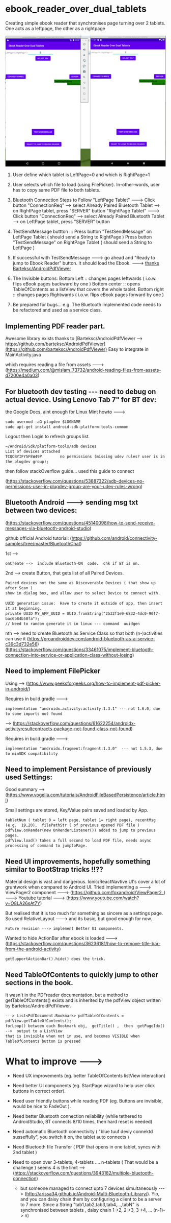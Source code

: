 # ebook_reader_over_dual_tablets
Creating simple ebook reader that synchronises page turning over 2 tablets.  One acts as a leftpage, the other as a rightpage

![alt text](https://github.com/f-caro/ebook_reader_over_dual_tablets/blob/master/app/src/main/res/mipmap-xxxhdpi/ebook_reader_over_dual_tablets_screenshot.png "Ebook_reader_over_dual_tablets")

1. User define which tablet is LeftPage=0 and which is RightPage=1
2. User selects which file to load (using FilePicker).  In-other-words,  user has to copy same PDF file to both tablets.
3. Bluetooth Connection Steps to Follow
 "LeftPage Tablet" --->  Click button "ConnectionReq" --> select Already Paired Bluetooth Tablet --> on RightPage tablet, press  "SERVER" button
 "RightPage Tablet" ---> Click button "ConnectionReq" --> select Already Paired Bluetooth Tablet --> on LeftPage tablet, press  "SERVER" button
4. TestSendMessage buttton :::
Press button "TestSendMessage" on LeftPage Tablet ( should send a String to RightPage )
Press button "TestSendMessage" on RightPage Tablet ( should send a String to LeftPage )
5. If successful with TestSendMessage --->  go ahead and "Ready to jump to Ebook Reader" button.
It should load the Ebook.  --->  [thanks Barteksc/AndroidPdfViewer](https://github.com/barteksc/AndroidPdfViewer)

6.  The Invisible buttons:
Bottom Left ::  changes pages leftwards  ( i.o.w.  flips eBook pages backward by one )
Bottom center :: opens TableOfContents as a listView that covers the whole tablet.
Bottom right :: changes pages Rightwards ( i.o.w.  flips eBook pages forward by one )


7.  Be prepared for bugs... e.g. The Bluetooth implemented code needs to be refactored and used as a service class.

##

## Implementing PDF reader part.
Awesome library exists thanks to [Barteksc/AndroidPdfViewer --> https://github.com/barteksc/AndroidPdfViewer](https://github.com/barteksc/AndroidPdfViewer)
    Easy to integrate in MainActivity.java

which requires reading a file from assets ---> (https://medium.com/@mislam_73732/android-reading-files-from-assets-d7200e4a0a03)


##

## For bluetooth dev testing --- need to debug on actual device.  Using Lenovo Tab 7" for BT dev:
the Google Docs, aint enough for Linux Mint howto --->

    sudo usermod -aG plugdev $LOGNAME
    sudo apt-get install android-sdk-platform-tools-common

Logout then Login to refresh groups list.

    ~/Android/Sdk/platform-tools/adb devices
    List of devices attached
    TCQOBYIFY5FEW49P        no permissions (missing udev rules? user is in the plugdev group);

then follow stackOverflow guide...
used this guide to connect

(https://stackoverflow.com/questions/53887322/adb-devices-no-permissions-user-in-plugdev-group-are-your-udev-rules-wrong)

##

## Bluetooth Android --->  sending msg txt between two devices:
(https://stackoverflow.com/questions/45140098/how-to-send-receive-messages-via-bluetooth-android-studio)

github official Android tutorial:  (https://github.com/android/connectivity-samples/tree/master/BluetoothChat)

1st -->

    onCreate -->  include Bluetooth-ON  code.  chk if BT is on.

2nd -->  create Button, that gets list of all Paired Devices.

    Paired devices not the same as Discoverable Devices ( that show up after Scan )
    show in dialog box, and allow user to select Device to connect with.

    UUID generation issue:  Have to create it outside of app, then insert it at beginning.
    private UUID MY_APP_UUID = UUID.fromString("2532f1e9-6832-4dc0-90f7-bac6b84b50fa");
    // Need to random generate it in linux --- command  uuidgen

nth -->  need to create Bluetooth as Service Class so that both (n-)activities can use it
(https://proandroiddev.com/android-bluetooth-as-a-service-c39c3d732e56)
(https://stackoverflow.com/questions/33461075/implement-bluetooth-connection-into-service-or-application-class-without-losing)

##

## Need to implement FilePicker
Using --> (https://www.geeksforgeeks.org/how-to-implement-pdf-picker-in-android/)

Requires in build.gradle --->

    implementation "androidx.activity:activity:1.3.1" --- not 1.6.0, due to some imports not found
--> (https://stackoverflow.com/questions/61622254/androidx-activityresultcontracts-package-not-found-class-not-found)

Requires in build.gradle --->

    implementation "androidx.fragment:fragment:1.3.0"  --- not 1.5.3, due to minSDK compatibility

##

## Need to implement Persistance of previously used Settings:
Good summary --> (https://www.vogella.com/tutorials/AndroidFileBasedPersistence/article.html)

Small settings are stored, Key/Value pairs saved and loaded by App.

    tabletNum ( tablet 0 = left page, tablet 1= right page), recentMsg (e.g.  19,20),  filePathStr ( of previous opened PDF file )
    pdfView.onRender(new OnRenderListener()) added to jump to previous pages.
    pdfView.load() takes a full second to load PDF file, needs async processing of command to jumptoPage.
##

## Need UI improvements, hopefully something similar to BootStrap tricks !!??

Material design is vast and dangerous. Ionic/ReactNavtive UI's cover a lot of gruntwork when compared to Android UI.
Tried implementing a
---> ViewPager2 component ---> (https://github.com/foxandroid/ViewPager2_)
---> Youtube tutorial ---> (https://www.youtube.com/watch?v=O8LA26sAt7Y)

But realised that it is too much for something as sincere as a settings page.
So used RelativeLayout ---> and its basic, but good enough for now.

    Future revision ---> implement Better UI components.

Wanted to hide ActionBar after ebook is loaded ---> (https://stackoverflow.com/questions/36236181/how-to-remove-title-bar-from-the-android-activity)

    getSupportActionBar().hide() does the trick.

##

## Need TableOfContents to quickly jump to other sections in the book.
It wasn't in the PDFreader documentation, but a method to getTableOfContents() exists and is inherited by the pdfView object written by Barteksc/AndroidPdfViewer.

    ---> List<PdfDocument.Bookmark> pdfTableOfContents = pdfView.getTableOfContents();
    forLoop() between each Bookmark obj,  getTitle() ,  then  getPageIdx() -->  output to a ListView
    that is invisible when not in use, and becomes VISIBLE when TableOfContents button is pressed

##

# What to improve --->
* Need UX improvements (eg. better TableOfContents listView interaction)
* Need better UI components (eg. StartPage wizard to help user click buttons in correct order).
* Need user friendly buttons while reading PDF (eg. Buttons are invisible, would be nice to FadeOut ).
* Need better Bluetooth connection reliability (while tethered to AndroidStudio, BT connects 8/10 times, then hard reset is needed)
* Need automatic Bluetooth connectivity ( "blue tuuf deviy connektd susseffully",  you switch it on, the tablet auto connects )
* Need Bluetooth file Transfer ( PDF that opens in one tablet, syncs with 2nd tablet )

* Need to open over 3-tablets, 4-tablets .... n-tablets ( That would be a challenge ) seems 4 is the limit --> (https://stackoverflow.com/questions/3943182/multiple-bluetooth-connection)
  * but someone managed to connect upto 7 devices simultaneously ---> (http://arissa34.github.io/Android-Multi-Bluetooth-Library/). Yip, and you can daisy chain them by configuring a client to be a server to 7 more. Since a String "tab1,tab2,tab3,tab4,...,tabN" is synchronised between tablets , daisy chain 1->2,  2->3, 3->4, ... (n-1)-> n)

